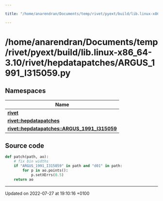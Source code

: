 ```yaml
---

title: "/home/anarendran/Documents/temp/rivet/pyext/build/lib.linux-x86_64-3.10/rivet/hepdatapatches/ARGUS_1991_I315059.py"

---
```


# /home/anarendran/Documents/temp/rivet/pyext/build/lib.linux-x86_64-3.10/rivet/hepdatapatches/ARGUS_1991_I315059.py



## Namespaces

| Name           |
| -------------- |
| **[rivet](http://example.org/namespaces/namespacerivet/)**  |
| **[rivet::hepdatapatches](http://example.org/namespaces/namespacerivet_1_1hepdatapatches/)**  |
| **[rivet::hepdatapatches::ARGUS_1991_I315059](http://example.org/namespaces/namespacerivet_1_1hepdatapatches_1_1argus__1991__i315059/)**  |




## Source code

```python
def patch(path, ao):
    # fix bin widths
    if "ARGUS_1991_I315059" in path and "d01" in path:
        for p in ao.points():
            p.setXErrs(0.5)
    return ao
```


-------------------------------

Updated on 2022-07-27 at 19:10:16 +0100
